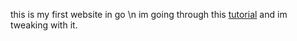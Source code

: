 this is my first website in go \n
im going through this [tutorial](https://freshman.tech/web-development-with-go/) and im tweaking with it.
